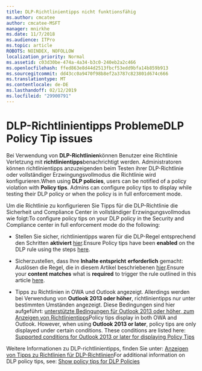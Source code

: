 ```yaml
---
title: DLP-Richtlinientipps nicht funktionsfähig
ms.author: cmcatee
author: cmcatee-MSFT
manager: mnirkhe
ms.date: 11/7/2018
ms.audience: ITPro
ms.topic: article
ROBOTS: NOINDEX, NOFOLLOW
localization_priority: Normal
ms.assetid: c03d30be-474a-4a34-b3c0-240eb2a2c466
ms.openlocfilehash: ffed863e8d44d2513fbcf53edd9bfa14b859b913
ms.sourcegitcommit: dd43cc0a9470f98b8ef2a3787c823801d674c666
ms.translationtype: MT
ms.contentlocale: de-DE
ms.lasthandoff: 02/12/2019
ms.locfileid: "29900791"
---
```

# <a name="dlp-policy-tip-issues"></a><span data-ttu-id="0e17d-102">DLP-Richtlinientipps Probleme</span><span class="sxs-lookup"><span data-stu-id="0e17d-102">DLP Policy Tip issues</span></span>

<span data-ttu-id="0e17d-p101">Bei Verwendung von **DLP-Richtlinien**können Benutzer eine Richtlinie Verletzung mit **richtlinientipps**benachrichtigt werden. Administratoren können richtlinientipps anzuzeigenden beim Testen ihrer DLP-Richtlinie oder vollständiger Erzwingungsvollmodus die Richtlinie wird konfigurieren.</span><span class="sxs-lookup"><span data-stu-id="0e17d-p101">When using **DLP policies**, users can be notified of a policy violation with **Policy tips**. Admins can configure policy tips to display while testing their DLP policy or when the policy is in full enforcement mode.</span></span> 
  
<span data-ttu-id="0e17d-105">Um die Richtlinie zu konfigurieren Sie Tipps für die DLP-Richtlinie die Sicherheit und Compliance Center in vollständiger Erzwingungsvollmodus wie folgt:</span><span class="sxs-lookup"><span data-stu-id="0e17d-105">To configure policy tips on your DLP policy in the Security and Compliance center in full enforcement mode do the following:</span></span>
  
- <span data-ttu-id="0e17d-106">Stellen Sie sicher, richtlinientipps waren für die DLP-Regel entsprechend den Schritten **aktiviert** [hier](https://docs.microsoft.com/office365/securitycompliance/use-notifications-and-policy-tips).</span><span class="sxs-lookup"><span data-stu-id="0e17d-106">Ensure Policy tips have been **enabled** on the DLP rule using the steps [here](https://docs.microsoft.com/office365/securitycompliance/use-notifications-and-policy-tips).</span></span>
    
- <span data-ttu-id="0e17d-107">Sicherzustellen, dass Ihre **Inhalte entspricht** **erforderlich** gemacht: Auslösen die Regel, die in diesem Artikel beschriebenen [hier](https://docs.microsoft.com/office365/securitycompliance/what-the-sensitive-information-types-look-for).</span><span class="sxs-lookup"><span data-stu-id="0e17d-107">Ensure your **content matches** what is **required** to trigger the rule outlined in this article [here](https://docs.microsoft.com/office365/securitycompliance/what-the-sensitive-information-types-look-for).</span></span>
    
- <span data-ttu-id="0e17d-p102">Tipps zu Richtlinien in OWA und Outlook angezeigt. Allerdings werden bei Verwendung von **Outlook 2013 oder höher**, richtlinientipps nur unter bestimmten Umständen angezeigt. Diese Bedingungen sind hier aufgeführt: [unterstützte Bedingungen für Outlook 2013 oder höher, zum Anzeigen von Richtlinientipps](https://docs.microsoft.com/office365/securitycompliance/use-notifications-and-policy-tips#outlook-2013-and-later-supports-showing-policy-tips-for-only-some-conditions)</span><span class="sxs-lookup"><span data-stu-id="0e17d-p102">Policy tips display in both OWA and Outlook. However, when using **Outlook 2013 or later**, policy tips are only displayed under certain conditions. These conditions are listed here: [Supported conditions for Outlook 2013 or later for displaying Policy Tips](https://docs.microsoft.com/office365/securitycompliance/use-notifications-and-policy-tips#outlook-2013-and-later-supports-showing-policy-tips-for-only-some-conditions)</span></span>
    
<span data-ttu-id="0e17d-111">Weitere Informationen zu DLP-richtlinientipps, finden Sie unter: [Anzeigen von Tipps zu Richtlinien für DLP-Richtlinien](https://docs.microsoft.com/office365/securitycompliance/use-notifications-and-policy-tips)</span><span class="sxs-lookup"><span data-stu-id="0e17d-111">For additional information on DLP policy tips, see: [Show policy tips for DLP Policies](https://docs.microsoft.com/office365/securitycompliance/use-notifications-and-policy-tips)</span></span>
  

